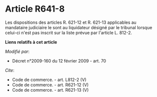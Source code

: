 # Article R641-8

Les dispositions des articles R. 621-12 et R. 621-13 applicables au mandataire judiciaire le sont au liquidateur désigné par
le tribunal lorsque celui-ci n'est pas inscrit sur la liste prévue par l'article L. 812-2.

**Liens relatifs à cet article**

_Modifié par_:

  - Décret n°2009-160 du 12 février 2009 - art. 70

_Cite_:

  - Code de commerce. - art. L812-2 (V)
  - Code de commerce. - art. R621-12 (V)
  - Code de commerce. - art. R621-13 (V)
